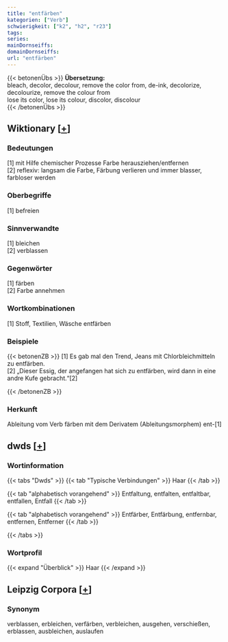 ```yaml
---
title: "entfärben"
kategorien: ["Verb"]
schwierigkeit: ["k2", "h2", "r23"]
tags:
series:
mainDornseiffs:
domainDornseiffs:
url: "entfärben"
---
```


{{< betonenÜbs >}}
**Übersetzung:**  
bleach, decolor, decolour, remove the color  from, de-ink, decolorize, decolourize, remove the colour  from  
lose its color, lose its colour, discolor, discolour  
{{< /betonenÜbs >}}

## Wiktionary [[+](https://de.wiktionary.org/wiki/entfärben)]

### Bedeutungen
[1] mit Hilfe chemischer Prozesse Farbe herausziehen/entfernen  
[2] reflexiv: langsam die Farbe, Färbung verlieren und immer blasser, farbloser werden  

### Oberbegriffe
[1] befreien  

### Sinnverwandte
[1] bleichen  
[2] verblassen  

### Gegenwörter
[1] färben  
[2] Farbe annehmen  

### Wortkombinationen
[1] Stoff, Textilien, Wäsche entfärben  

### Beispiele
{{< betonenZB >}}
[1] Es gab mal den Trend, Jeans mit Chlorbleichmitteln zu entfärben.  
[2] „Dieser Essig, der angefangen hat sich zu entfärben, wird dann in eine andre Kufe gebracht.“[2]  

{{< /betonenZB >}}
### Herkunft
Ableitung vom Verb färben mit dem Derivatem (Ableitungsmorphem) ent-[1]  



## dwds [[+](https://www.dwds.de/wb/entfärben)]

### Wortinformation
{{< tabs "Dwds" >}}
{{< tab "Typische Verbindungen" >}}
Haar
{{< /tab >}}

{{< tab "alphabetisch vorangehend" >}}
Entfaltung, entfalten, entfaltbar, entfallen, Entfall
{{< /tab >}}

{{< tab "alphabetisch vorangehend" >}}
Entfärber, Entfärbung, entfernbar, entfernen, Entferner
{{< /tab >}}

{{< /tabs >}}

### Wortprofil
{{< expand "Überblick" >}} Haar {{< /expand >}}

## Leipzig Corpora [[+](https://corpora.uni-leipzig.de/en/res?word=entfärben&corpusId=deu_newscrawl-public_2018)]


### Synonym
verblassen, erbleichen, verfärben, verbleichen, ausgehen, verschießen, erblassen, ausbleichen, auslaufen

